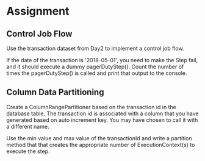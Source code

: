 # Assignment

## Control Job Flow

Use the transaction dataset from Day2 to implement a control job flow.

If the date of the transaction is '2018-05-01', you need to make the Step fail, and it should
execute a dummy pagerDutyStep(). Count the number of times the pagerDutyStep() is called and
print that output to the console.

## Column Data Partitioning

Create a ColumnRangePartitioner based on the transaction id in the database table.
The transaction id is associated with a column that you have generated based on auto increment key.
You may have chosen to call it with a different name.

Use the min value and max value of the transactionId and write a partition method that
that creates the appropriate number of ExecutionContext(s) to execute the step.
